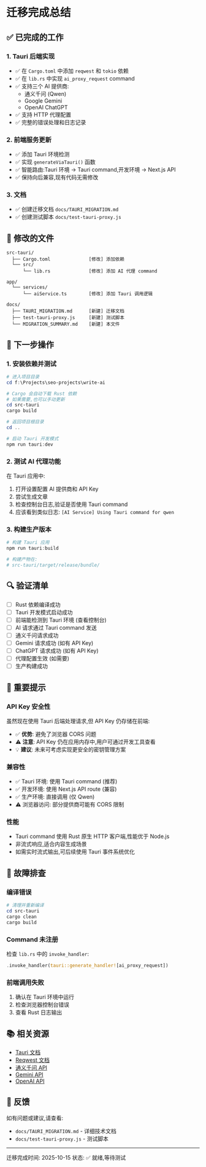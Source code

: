 # 迁移完成总结

## ✅ 已完成的工作

### 1. Tauri 后端实现

- ✅ 在 `Cargo.toml` 中添加 `reqwest` 和 `tokio` 依赖
- ✅ 在 `lib.rs` 中实现 `ai_proxy_request` command
- ✅ 支持三个 AI 提供商:
  - 通义千问 (Qwen)
  - Google Gemini
  - OpenAI ChatGPT
- ✅ 支持 HTTP 代理配置
- ✅ 完整的错误处理和日志记录

### 2. 前端服务更新

- ✅ 添加 Tauri 环境检测
- ✅ 实现 `generateViaTauri()` 函数
- ✅ 智能路由:Tauri 环境 → Tauri command,开发环境 → Next.js API
- ✅ 保持向后兼容,现有代码无需修改

### 3. 文档

- ✅ 创建迁移文档 `docs/TAURI_MIGRATION.md`
- ✅ 创建测试脚本 `docs/test-tauri-proxy.js`

## 📁 修改的文件

```
src-tauri/
  ├── Cargo.toml              [修改] 添加依赖
  └── src/
      └── lib.rs              [修改] 添加 AI 代理 command

app/
  └── services/
      └── aiService.ts        [修改] 添加 Tauri 调用逻辑

docs/
  ├── TAURI_MIGRATION.md      [新建] 迁移文档
  ├── test-tauri-proxy.js     [新建] 测试脚本
  └── MIGRATION_SUMMARY.md    [新建] 本文件
```

## 🚀 下一步操作

### 1. 安装依赖并测试

```powershell
# 进入项目目录
cd f:\Projects\seo-projects\write-ai

# Cargo 会自动下载 Rust 依赖
# 如果需要,也可以手动更新
cd src-tauri
cargo build

# 返回项目根目录
cd ..

# 启动 Tauri 开发模式
npm run tauri:dev
```

### 2. 测试 AI 代理功能

在 Tauri 应用中:

1. 打开设置配置 AI 提供商和 API Key
2. 尝试生成文章
3. 检查控制台日志,验证是否使用 Tauri command
4. 应该看到类似日志: `[AI Service] Using Tauri command for qwen`

### 3. 构建生产版本

```powershell
# 构建 Tauri 应用
npm run tauri:build

# 构建产物在:
# src-tauri/target/release/bundle/
```

## 🔍 验证清单

- [ ] Rust 依赖编译成功
- [ ] Tauri 开发模式启动成功
- [ ] 前端能检测到 Tauri 环境 (查看控制台)
- [ ] AI 请求通过 Tauri command 发送
- [ ] 通义千问请求成功
- [ ] Gemini 请求成功 (如有 API Key)
- [ ] ChatGPT 请求成功 (如有 API Key)
- [ ] 代理配置生效 (如需要)
- [ ] 生产构建成功

## 📝 重要提示

### API Key 安全性

虽然现在使用 Tauri 后端处理请求,但 API Key 仍存储在前端:

- ✅ **优势**: 避免了浏览器 CORS 问题
- ⚠️ **注意**: API Key 仍在应用内存中,用户可通过开发工具查看
- 💡 **建议**: 未来可考虑实现更安全的密钥管理方案

### 兼容性

- ✅ Tauri 环境: 使用 Tauri command (推荐)
- ✅ 开发环境: 使用 Next.js API route (兼容)
- ✅ 生产环境: 直接调用 (仅 Qwen)
- ⚠️ 浏览器访问: 部分提供商可能有 CORS 限制

### 性能

- Tauri command 使用 Rust 原生 HTTP 客户端,性能优于 Node.js
- 非流式响应,适合内容生成场景
- 如需实时流式输出,可后续使用 Tauri 事件系统优化

## 🐛 故障排查

### 编译错误

```powershell
# 清理并重新编译
cd src-tauri
cargo clean
cargo build
```

### Command 未注册

检查 `lib.rs` 中的 `invoke_handler`:

```rust
.invoke_handler(tauri::generate_handler![ai_proxy_request])
```

### 前端调用失败

1. 确认在 Tauri 环境中运行
2. 检查浏览器控制台错误
3. 查看 Rust 日志输出

## 📚 相关资源

- [Tauri 文档](https://tauri.app/)
- [Reqwest 文档](https://docs.rs/reqwest/)
- [通义千问 API](https://help.aliyun.com/zh/dashscope/)
- [Gemini API](https://ai.google.dev/docs)
- [OpenAI API](https://platform.openai.com/docs)

## 💬 反馈

如有问题或建议,请查看:

- `docs/TAURI_MIGRATION.md` - 详细技术文档
- `docs/test-tauri-proxy.js` - 测试脚本

---

迁移完成时间: 2025-10-15
状态: ✅ 就绪,等待测试
